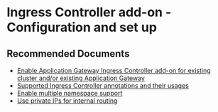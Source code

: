 <properties
  pagetitle="Ingress Controller add-on - Configuration and set up "
  description=""
  service="microsoft.network"
  resource="applicationgateways"
  ms.author="caya"
  selfhelptype="Generic"
  supporttopicids="32738122"
  productpesids="15922"
  cloudenvironments="public, fairfax, mooncake, blackforest, ussec, usnat"
  disableclouds=""
  articleid="53ca0c6a-03a6-424e-9ee8-775a21850da9"
  ownershipid="CloudNet_AzureApplicationGateway" />
# Ingress Controller add-on - Configuration and set up 

## **Recommended Documents**

* [Enable Application Gateway Ingress Controller add-on for existing cluster and/or existing Application Gateway](https://docs.microsoft.com/azure/application-gateway/tutorial-ingress-controller-add-on-existing)
* [Supported Ingress Controller annotations and their usages](https://docs.microsoft.com/azure/application-gateway/ingress-controller-annotations)
* [Enable multiple namespace support](https://docs.microsoft.com/azure/application-gateway/ingress-controller-multiple-namespace-support)
* [Use private IPs for internal routing](https://docs.microsoft.com/azure/application-gateway/ingress-controller-private-ip)